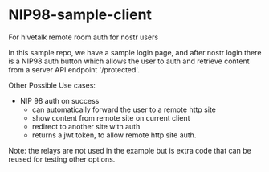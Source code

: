 # NIP98-sample-client

For hivetalk remote room auth for nostr users

In this sample repo, we have a sample login page, and after nostr login there is a NIP98 auth button which allows the user to auth
and retrieve content from a server API endpoint '/protected'. 

Other Possible Use cases:

- NIP 98 auth on success
  - can automatically forward the user to a remote http site
  - show content from remote site on current client
  - redirect to another site with auth
  - returns a jwt token, to allow remote http site auth.


Note: the relays are not used in the example but is extra code that can be reused for testing other options.

